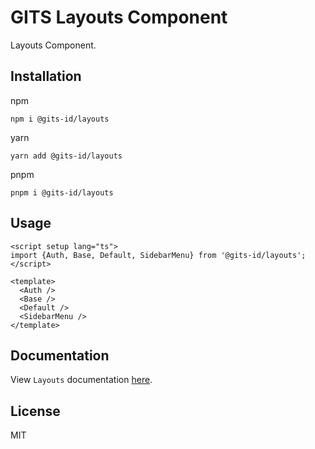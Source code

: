 # GITS Layouts Component

Layouts Component.

## Installation

npm

```
npm i @gits-id/layouts
```

yarn

```
yarn add @gits-id/layouts
```

pnpm

```
pnpm i @gits-id/layouts
```

## Usage

```vue
<script setup lang="ts">
import {Auth, Base, Default, SidebarMenu} from '@gits-id/layouts';
</script>

<template>
  <Auth />
  <Base />
  <Default />
  <SidebarMenu />
</template>
```

## Documentation

View `Layouts` documentation [here](https://gits-ui.web.app/?path=/story/components-layouts--default).

## License

MIT
